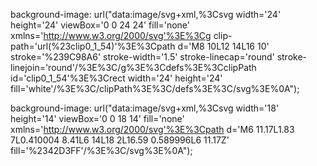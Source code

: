 background-image: url("data:image/svg+xml,%3Csvg width='24' height='24' viewBox='0 0 24 24' fill='none' xmlns='http://www.w3.org/2000/svg'%3E%3Cg clip-path='url(%23clip0_1_54)'%3E%3Cpath d='M8 10L12 14L16 10' stroke='%239C98A6' stroke-width='1.5' stroke-linecap='round' stroke-linejoin='round'/%3E%3C/g%3E%3Cdefs%3E%3CclipPath id='clip0_1_54'%3E%3Crect width='24' height='24' fill='white'/%3E%3C/clipPath%3E%3C/defs%3E%3C/svg%3E%0A");

background-image: url("data:image/svg+xml,%3Csvg width='18' height='14' viewBox='0 0 18 14' fill='none' xmlns='http://www.w3.org/2000/svg'%3E%3Cpath d='M6 11.17L1.83 7L0.410004 8.41L6 14L18 2L16.59 0.589996L6 11.17Z' fill='%2342D3FF'/%3E%3C/svg%3E%0A");

